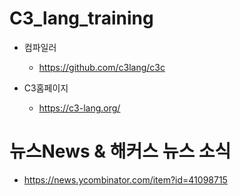 # C3_lang_training
- 컴파일러
  - https://github.com/c3lang/c3c

- C3홈페이지
  - https://c3-lang.org/

# 뉴스News & 해커스 뉴스 소식
- https://news.ycombinator.com/item?id=41098715
